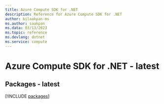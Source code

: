 ```yaml
---
title: Azure Compute SDK for .NET
description: Reference for Azure Compute SDK for .NET
author: bilaakpan-ms
ms.author: saakpan
ms.data: 03/13/2023
ms.topic: reference
ms.devlang: dotnet
ms.service: compute
---
```

# Azure Compute SDK for .NET - latest
## Packages - latest
[!INCLUDE [packages](compute-index.md)]